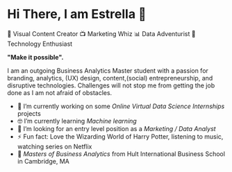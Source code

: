 # Hi There, I am Estrella 👋

🌈 Visual Content Creator
📺 Marketing Whiz
📊 Data Adventurist
🤖 Technology Enthusiast 

**"Make it possible".**

I am an outgoing Business Analytics Master student with a passion for branding, analytics, (UX) design, content,(social) entrepreneurship, and disruptive technologies. Challenges will not stop me from getting the job done as I am not afraid of obstacles. 

- 🔭 I’m currently working on some *Online Virtual Data Science Internships* projects
- 🤓 I’m currently learning *Machine learning*
- 🤔 I’m looking for an entry level position as a *Marketing  / Data Analyst*
- ⚡ Fun fact: Love the Wizarding World of Harry Potter, listening to music, watching series on Netflix
- 🎒 *Masters of Business Analytics* from Hult International Business School in Cambridge, MA
<!--
**EstrellaSpaans/EstrellaSpaans** is a ✨ _special_ ✨ repository because its `README.md` (this file) appears on your GitHub profile.


